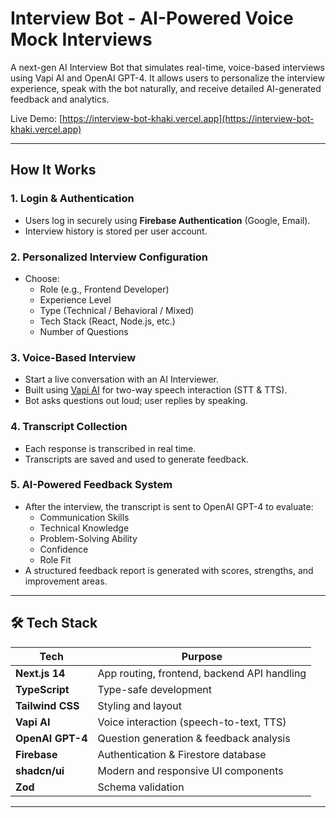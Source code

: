 #  Interview Bot - AI-Powered Voice Mock Interviews

A next-gen AI Interview Bot that simulates real-time, voice-based interviews using  Vapi AI and OpenAI GPT-4. It allows users to personalize the interview experience, speak with the bot naturally, and receive detailed AI-generated feedback and analytics.

 Live Demo: [https://interview-bot-khaki.vercel.app](https://interview-bot-khaki.vercel.app)

---------------------------------------------------------


##  How It Works

### 1. Login & Authentication
- Users log in securely using **Firebase Authentication** (Google, Email).
- Interview history is stored per user account.

### 2. Personalized Interview Configuration
- Choose:
  -  Role (e.g., Frontend Developer)
  -  Experience Level
  -  Type (Technical / Behavioral / Mixed)
  -  Tech Stack (React, Node.js, etc.)
  -  Number of Questions

### 3.  Voice-Based Interview
- Start a live conversation with an AI Interviewer.
- Built using [Vapi AI](https://www.vapi.ai/) for two-way speech interaction (STT & TTS).
- Bot asks questions out loud; user replies by speaking.

### 4.  Transcript Collection
- Each response is transcribed in real time.
- Transcripts are saved and used to generate feedback.

### 5.  AI-Powered Feedback System
- After the interview, the transcript is sent to OpenAI GPT-4 to evaluate:
  - Communication Skills
  - Technical Knowledge
  - Problem-Solving Ability
  - Confidence
  - Role Fit
- A structured feedback report is generated with scores, strengths, and improvement areas.

-----------------------------------------------------------------

## 🛠 Tech Stack

| Tech            | Purpose                                      |
|-----------------|----------------------------------------------|
| **Next.js 14**  | App routing, frontend, backend API handling  |
| **TypeScript**  | Type-safe development                        |
| **Tailwind CSS**| Styling and layout                           |
| **Vapi AI**     | Voice interaction (speech-to-text, TTS)      |
| **OpenAI GPT-4**| Question generation & feedback analysis      |
| **Firebase**    | Authentication & Firestore database          |
| **shadcn/ui**   | Modern and responsive UI components          |
| **Zod**         | Schema validation                            |

------------------------------------------------------------------




